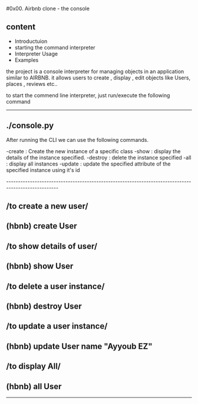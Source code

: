 #0x00. Airbnb clone - the console 


## content

* Introductuion
* starting the command interpreter
* Interpreter Usage
* Examples

<INTRODUCTION>

the project is a console interpreter for managing objects in an application similar to AIRBNB.
it allows users to create , display , edit objects like Users, places , reviews etc..


<STARTING THE CLI>

to start the commend line interpreter, just run/execute the following command

--------------------------
./console.py
-------------------------

<USAGE>

After running the CLI we can use the following commands.

-create <name>: Create the new instance of a specific class
-show <name><id>: display the details of the instance specified.
-destroy <name><id>: delete the instance specified
-all : display all instances
-update <name><id><attribute-name> <new-vale>: update the specified attribute of the specified
  instance using it's id

 <EXAMPLE>
----------------------------------------------------------------------------------------------------

/to create a new user/
----------------------------
 (hbnb) create User
----------------------------


/to show details of user/
----------------------------
(hbnb) show User <id>
----------------------------


/to delete a user instance/
----------------------------
(hbnb) destroy User <id>
----------------------------


/to update a user instance/
----------------------------
(hbnb) update User <id> name "Ayyoub EZ"
----------------------------


/to display All/
----------------------------
(hbnb) all User
----------------------------

------------------------------------------------------------------------------------------------------
